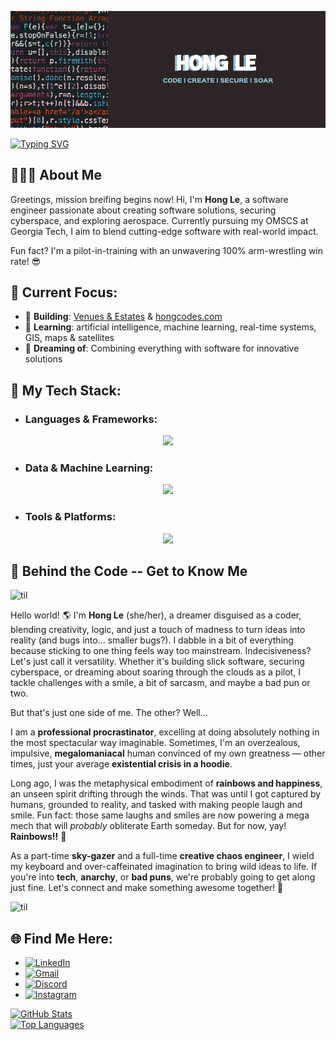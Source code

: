 ![Banner](assets/coding-banner.png)

[![Typing SVG](https://readme-typing-svg.demolab.com?font=Fira+Code&weight=500&size=25&duration=6000&pause=1000&center=true&vCenter=true&width=750&lines=%F0%9F%91%8B+Hi+there!+I'm+Hong+Le.;I+love+building+software+solutions...;...and+creating+cybersecurity+strategies.+;I'm+coding+in+Java+%26+C%2B%2B+...;...wait%2C+no+%E2%80%94+Python!...++;...actually%2C+all+of+the+above.+;Software+Engineer+by+day...++;...Pilot-in-Training+by+night.+;%22Tower%2C+requesting+permission+to+land...%22++;...on+this+amazing+new+project!+;%22Final+approach+initiated...%22++;...but+I+might+just+keep+soaring.++%E2%9C%88%EF%B8%8F)](https://git.io/typing-svg)


## 👋👩‍💻 **About Me**
Greetings, mission breifing begins now! Hi, I'm **Hong Le**, a software engineer passionate about creating software solutions, securing cyberspace, and exploring aerospace. Currently pursuing my OMSCS at Georgia Tech, I aim to blend cutting-edge software with real-world impact.

Fun fact? I'm a pilot-in-training with an unwavering 100% arm-wrestling win rate! 😎


## 📍 **Current Focus**:
- 🔭 **Building**: [Venues & Estates](#) & [hongcodes.com](https://hongcodes.com)  
- 🌱 **Learning**: artificial intelligence, machine learning, real-time systems, GIS, maps & satellites
- 💭 **Dreaming of**: Combining everything with software for innovative solutions  


## 🚀 **My Tech Stack**:
- ### **Languages & Frameworks**:
 <p align="center">
    <a href="">
      <img src="https://skillicons.dev/icons?i=py,java,cpp,spring,vue,bootstrap,django,svelte,tailwind,npm,vite,js,html,css,threejs" />
    </a>
  </p>

- ### **Data & Machine Learning**:
 <p align="center">
    <a href="">
      <img src="https://skillicons.dev/icons?i=sklearn,pytorch,postgres,sqlite,pytorch,tensorflow" />
    </a>
  </p>

- ### **Tools & Platforms**:
 <p align="center">
    <a href="">
      <img src="https://skillicons.dev/icons?i=vscode,git,idea,pycharm,aws,gcp,linux,kali,ubuntu,windows,bash,figma,postman" />
    </a>
  </p>



<!-- ## 🏆 **Achievements** 

## 📚 **Featured Projects**  

--- -->

## 🌈 Behind the Code -- Get to Know Me 
![til](assets/rainbow-line.gif)

Hello world! 🌎 I'm **Hong Le** (she/her), a dreamer disguised as a coder, blending creativity, logic, and just a touch of madness to turn ideas into reality (and bugs into... smaller bugs?). I dabble in a bit of everything because sticking to one thing feels way too mainstream. Indecisiveness? Let's just call it versatility. Whether it's building slick software, securing cyberspace, or dreaming about soaring through the clouds as a pilot, I tackle challenges with a smile, a bit of sarcasm, and maybe a bad pun or two.  

But that's just one side of me. The other? Well...

I am a **professional procrastinator**, excelling at doing absolutely nothing in the most spectacular way imaginable. Sometimes, I'm an overzealous, impulsive, **megalomaniacal** human convinced of my own greatness — other times, just your average **existential crisis in a hoodie**.  

Long ago, I was the metaphysical embodiment of **rainbows and happiness**, an unseen spirit drifting through the winds. That was until I got captured by humans, grounded to reality, and tasked with making people laugh and smile. Fun fact: those same laughs and smiles are now powering a mega mech that will _probably_ obliterate Earth someday. But for now, yay! **Rainbows!!** 🌈  

As a part-time **sky-gazer** and a full-time **creative chaos engineer**, I wield my keyboard and over-caffeinated imagination to bring wild ideas to life. If you're into **tech**, **anarchy**, or **bad puns**, we're probably going to get along just fine. Let's connect and make something awesome together! 🚀

![til](assets/rainbow-line.gif)



<!-- ## 💬 **Let's Connect**  
- **Email:** [hong.le@hongcodes.com](mailto:hong.le@hongcodes.com) || [hongle.codes@gmail.com](mailto:hongle.codes@gmail.com)
- **Portfolio:** [hongcodes.com](https://hongcodes.com)  
- **LinkedIn:** [Connect Here](www.linkedin.com/in/honglebs) -->

## 🌐 Find Me Here:
- [![LinkedIn](https://upload.wikimedia.org/wikipedia/commons/8/81/LinkedIn_icon.svg)](https://www.linkedin.com/in/honglebs/)
- [![Gmail](https://upload.wikimedia.org/wikipedia/commons/1/1f/Google_Gmail_logo_2020.svg)](mailto:hongle.codes@gmail.com)
- [![Discord](https://upload.wikimedia.org/wikipedia/commons/a/a7/Discord_logo_2023.svg)](https://discord.gg/VHAxAFfC)
- [![Instagram](https://upload.wikimedia.org/wikipedia/commons/9/95/Instagram_logo_2022.svg)](https://www.instagram.com/livin_hong/)

[![GitHub Stats](https://github-readme-stats.vercel.app/api?username=hongcodes&show_icons=true&theme=radical)](https://github.com/hongcodes)  
[![Top Languages](https://github-readme-stats.vercel.app/api/top-langs/?username=hongcodes&layout=compact&theme=radical)](https://github.com/hongcodes)  
